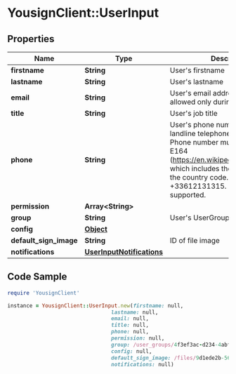 # YousignClient::UserInput

## Properties

Name | Type | Description | Notes
------------ | ------------- | ------------- | -------------
**firstname** | **String** | User&#39;s firstname | 
**lastname** | **String** | User&#39;s lastname | 
**email** | **String** | User&#39;s email address (This field is allowed only during creation) | 
**title** | **String** | User&#39;s job title | [optional] 
**phone** | **String** | User&#39;s phone number (mobiles and landline telephones are supported). Phone number must be formatted to E164 (https://en.wikipedia.org/wiki/E.164) which includes the symbol &#39;+&#39; and the country code. For example : +33612131315. All countries are supported. | [optional] 
**permission** | **Array&lt;String&gt;** |  | [optional] 
**group** | **String** | User&#39;s UserGroup | [optional] 
**config** | [**Object**](.md) |  | [optional] 
**default_sign_image** | **String** | ID of file image | [optional] 
**notifications** | [**UserInputNotifications**](UserInputNotifications.md) |  | [optional] 

## Code Sample

```ruby
require 'YousignClient'

instance = YousignClient::UserInput.new(firstname: null,
                                 lastname: null,
                                 email: null,
                                 title: null,
                                 phone: null,
                                 permission: null,
                                 group: /user_groups/4f3ef3ac-d234-4abf-8dc9-4c7f37d34402,
                                 config: null,
                                 default_sign_image: /files/9d1ede2b-5687-4440-bdc8-dd0bc64f668c,
                                 notifications: null)
```


